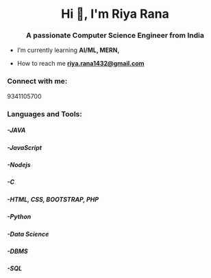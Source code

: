 <h1 align="center">Hi 👋, I'm Riya Rana</h1>
<h3 align="center">A passionate Computer Science Engineer from India</h3>


- I’m currently learning **AI/ML, MERN,**

- How to reach me **riya.rana1432@gmail.com**


<h3 align="left">Connect with me:</h3>
<p>9341105700</p>
</p>

<h3 align="left">Languages and Tools:</h3>
<h5>-JAVA<h5>
<h5>-JavaScript</h5>
<h5>-Nodejs</h5>
<h5>-C<h5>
<h5>-HTML, CSS, BOOTSTRAP, PHP<h5>
<h5>-Python</h5>
<h5>-Data Science</h5>
<h5>-DBMS</h5>
<h5>-SQL</h5>
  
